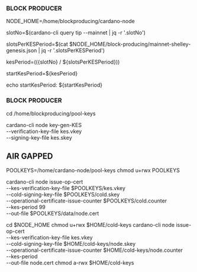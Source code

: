 ### BLOCK PRODUCER

NODE_HOME=/home/blockproducing/cardano-node

slotNo=$(cardano-cli query tip --mainnet | jq -r '.slotNo')

slotsPerKESPeriod=$(cat $NODE_HOME/block-producing/mainnet-shelley-genesis.json | jq -r '.slotsPerKESPeriod')

kesPeriod=$((${slotNo} / ${slotsPerKESPeriod}))

startKesPeriod=${kesPeriod}

echo startKesPeriod: ${startKesPeriod}

### BLOCK PRODUCER

cd /home/blockproducing/pool-keys

cardano-cli node key-gen-KES \
 --verification-key-file kes.vkey \
 --signing-key-file kes.skey

## AIR GAPPED

POOLKEYS=/home/cardano-node/pool-keys
chmod u+rwx POOLKEYS

cardano-cli node issue-op-cert \
--kes-verification-key-file $POOLKEYS/kes.vkey \
--cold-signing-key-file $POOLKEYS/cold.skey \
--operational-certificate-issue-counter $POOLKEYS/cold.counter \
--kes-period 99 \
--out-file $POOLKEYS/data/node.cert


cd $NODE_HOME
chmod u+rwx $HOME/cold-keys
cardano-cli node issue-op-cert \
    --kes-verification-key-file kes.vkey \
    --cold-signing-key-file $HOME/cold-keys/node.skey \
    --operational-certificate-issue-counter $HOME/cold-keys/node.counter \
    --kes-period <startKesPeriod> \
    --out-file node.cert
chmod a-rwx $HOME/cold-keys
